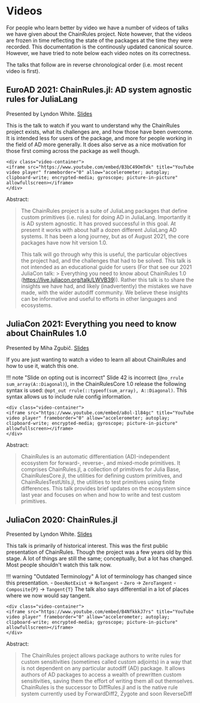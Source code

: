 # Videos

For people who learn better by video we have a number of videos of talks we have given about the ChainRules project.
Note however, that the videos are frozen in time reflecting the state of the packages at the time they were recorded.
This documentation is the continously updated canonical source.
However, we have tried to note below each video notes on its correctness.

The talks that follow are in reverse chronological order (i.e. most recent video is first).

## EuroAD 2021: ChainRules.jl: AD system agnostic rules for JuliaLang
Presented by Lyndon White.
[Slides](https://www.slideshare.net/LyndonWhite2/euroad-2021-chainrulesjl)

This is the talk to watch if you want to understand why the ChainRules project exists, what its challenges are, and how those have been overcome.
It is intended less for users of the package, and more for people working in the field of AD more generally.
It does also serve as a nice motivation for those first coming across the package as well though.

```@raw html
<div class="video-container">
<iframe src="https://www.youtube.com/embed/B3bC49OmTdk" title="YouTube video player" frameborder="0" allow="accelerometer; autoplay; clipboard-write; encrypted-media; gyroscope; picture-in-picture" allowfullscreen></iframe>
</div>
```

Abstract:
> The ChainRules project is a suite of JuliaLang packages that define custom primitives (i.e. rules) for doing AD in JuliaLang.
> Importantly it is AD system agnostic.
> It has proved successful in this goal.
> At present it works with about half a dozen different JuliaLang AD systems.
> It has been a long journey, but as of August 2021, the core packages have now hit version 1.0.
>
> This talk will go through why this is useful, the particular objectives the project had, and the challenges that had to be solved.
> This talk is not intended as an educational guide for users (For that see our 2021 JuliaCon talk: > Everything you need to know about ChainRules 1.0 (https://live.juliacon.org/talk/LWVB39)).
> Rather this talk is to share the insights we have had, and likely (inadvertently) the mistakes we have made, with the wider autodiff community.
> We believe these insights can be informative and useful to efforts in other languages and ecosystems.


## JuliaCon 2021: Everything you need to know about ChainRules 1.0
Presented by Miha Zgubič.
[Slides](https://github.com/mzgubic/ChainRulesTalk/blob/master/ChainRules.pdf)

If you are just wanting to watch a video to learn all about ChainRules and how to use it, watch this one.

!!! note "Slide on opting out is incorrect"
    Slide 42 is incorrect (`@no_rrule sum_array(A::Diagonal)`), in the ChainRulesCore 1.0 release the following syntax is used: `@opt_out rrule(::typeof(sum_array), A::Diagonal)`. This syntax allows us to include rule config information.

```@raw html
<div class="video-container">
<iframe src="https://www.youtube.com/embed/a8ol-1l84gc" title="YouTube video player" frameborder="0" allow="accelerometer; autoplay; clipboard-write; encrypted-media; gyroscope; picture-in-picture" allowfullscreen></iframe>
</div>
```

Abstract:
> ChainRules is an automatic differentiation (AD)-independent ecosystem for forward-, reverse-, and mixed-mode primitives. It comprises ChainRules.jl, a collection of primitives for Julia Base, ChainRulesCore.jl, the utilities for defining custom primitives, and ChainRulesTestUtils.jl, the utilities to test primitives using finite differences. This talk provides brief updates on the ecosystem since last year and focuses on when and how to write and test custom primitives.


## JuliaCon 2020: ChainRules.jl
Presented by Lyndon White.
[Slides](https://raw.githack.com/oxinabox/ChainRulesJuliaCon2020/main/out/build/index.html)

This talk is primarily of historical interest.
This was the first public presentation of ChainRules.
Though the project was a few years old by this stage.
A lot of things are still the same; conceptually, but a lot has changed.
Most people shouldn't watch this talk now.

!!! warning "Outdated Terminology"
    A lot of terminology has changed since this presentation.
     - `DoesNotExist` → `NoTangent`
     - `Zero` →  `ZeroTangent`
     - `Composite{P}` → `Tangent{T}`
    The talk also says differential in a lot of places where we now would say tangent.

```@raw html
<div class="video-container">
<iframe src="https://www.youtube.com/embed/B4NfkkkJ7rs" title="YouTube video player" frameborder="0" allow="accelerometer; autoplay; clipboard-write; encrypted-media; gyroscope; picture-in-picture" allowfullscreen></iframe>
</div>
```

Abstract:
> The ChainRules project allows package authors to write rules for custom sensitivities (sometimes called custom adjoints) in a way that is not dependent on any particular autodiff (AD) package.
> It allows authors of AD packages to access a wealth of prewritten custom sensitivities, saving them the effort of writing them all out themselves.
> ChainRules is the successor to DiffRules.jl and is the native rule system currently used by ForwardDiff2,  Zygote and soon ReverseDiff